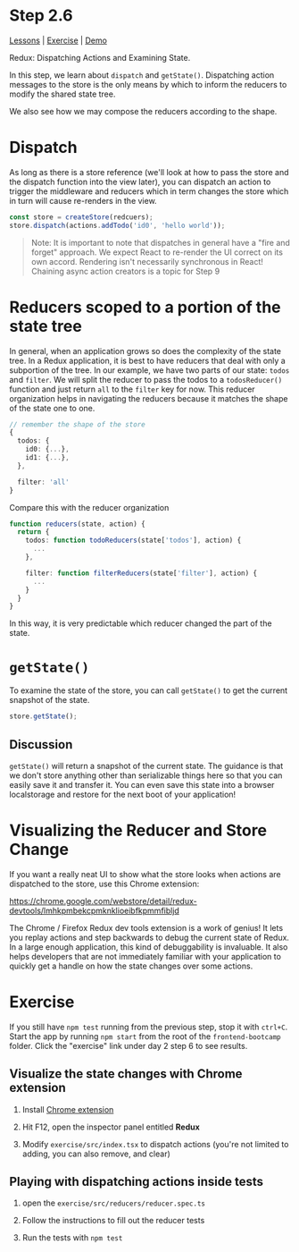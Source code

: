 # Step 2.6

[Lessons](../) | [Exercise](./exercise/) | [Demo](./demo/)

Redux: Dispatching Actions and Examining State.

In this step, we learn about `dispatch` and `getState()`. Dispatching action messages to the store is the only means by which to inform the reducers to modify the shared state tree.

We also see how we may compose the reducers according to the shape.

# Dispatch

As long as there is a store reference (we'll look at how to pass the store and the dispatch function into the view later), you can dispatch an action to trigger the middleware and reducers which in term changes the store which in turn will cause re-renders in the view.

```ts
const store = createStore(redcuers);
store.dispatch(actions.addTodo('id0', 'hello world'));
```

> Note: It is important to note that dispatches in general have a "fire and forget" approach. We expect React to re-render the UI correct on its own accord. Rendering isn't necessarily synchronous in React! Chaining async action creators is a topic for Step 9

# Reducers scoped to a portion of the state tree

In general, when an application grows so does the complexity of the state tree. In a Redux application, it is best to have reducers that deal with only a subportion of the tree. In our example, we have two parts of our state: `todos` and `filter`. We will split the reducer to pass the todos to a `todosReducer()` function and just return `all` to the `filter` key for now. This reducer organization helps in navigating the reducers because it matches the shape of the state one to one.

```ts
// remember the shape of the store
{
  todos: {
    id0: {...},
    id1: {...},
  },

  filter: 'all'
}
```

Compare this with the reducer organization

```ts
function reducers(state, action) {
  return {
    todos: function todoReducers(state['todos'], action) {
      ...
    },

    filter: function filterReducers(state['filter'], action) {
      ...
    }
  }
}
```

In this way, it is very predictable which reducer changed the part of the state.

# `getState()`

To examine the state of the store, you can call `getState()` to get the current snapshot of the state.

```ts
store.getState();
```

## Discussion

`getState()` will return a snapshot of the current state. The guidance is that we don't store anything other than serializable things here so that you can easily save it and transfer it. You can even save this state into a browser localstorage and restore for the next boot of your application!

# Visualizing the Reducer and Store Change

If you want a really neat UI to show what the store looks when actions are dispatched to the store, use this Chrome extension:

https://chrome.google.com/webstore/detail/redux-devtools/lmhkpmbekcpmknklioeibfkpmmfibljd

The Chrome / Firefox Redux dev tools extension is a work of genius! It lets you replay actions and step backwards to debug the current state of Redux. In a large enough application, this kind of debuggability is invaluable. It also helps developers that are not immediately familiar with your application to quickly get a handle on how the state changes over some actions.

# Exercise

If you still have `npm test` running from the previous step, stop it with `ctrl+C`. Start the app by running `npm start` from the root of the `frontend-bootcamp` folder. Click the "exercise" link under day 2 step 6 to see results.

## Visualize the state changes with Chrome extension

1. Install [Chrome extension](https://chrome.google.com/webstore/detail/redux-devtools/lmhkpmbekcpmknklioeibfkpmmfibljd)

2. Hit F12, open the inspector panel entitled **Redux**

3. Modify `exercise/src/index.tsx` to dispatch actions (you're not limited to adding, you can also remove, and clear)

## Playing with dispatching actions inside tests

1. open the `exercise/src/reducers/reducer.spec.ts`

2. Follow the instructions to fill out the reducer tests

3. Run the tests with `npm test`
